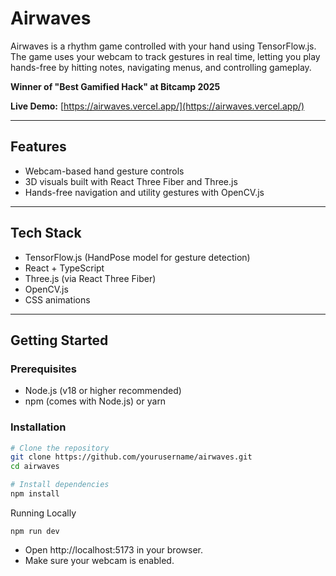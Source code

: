 # Airwaves

Airwaves is a rhythm game controlled with your hand using TensorFlow.js.  
The game uses your webcam to track gestures in real time, letting you play hands-free by hitting notes, navigating menus, and controlling gameplay.

**Winner of "Best Gamified Hack" at Bitcamp 2025**

**Live Demo:** [https://airwaves.vercel.app/](https://airwaves.vercel.app/)

---

## Features
- Webcam-based hand gesture controls
- 3D visuals built with React Three Fiber and Three.js
- Hands-free navigation and utility gestures with OpenCV.js
---

## Tech Stack
- TensorFlow.js (HandPose model for gesture detection)
- React + TypeScript
- Three.js (via React Three Fiber)
- OpenCV.js
- CSS animations

---

## Getting Started

### Prerequisites
- Node.js (v18 or higher recommended)
- npm (comes with Node.js) or yarn

### Installation
```bash
# Clone the repository
git clone https://github.com/yourusername/airwaves.git
cd airwaves

# Install dependencies
npm install
```
Running Locally
```
npm run dev
```
- Open http://localhost:5173 in your browser.
- Make sure your webcam is enabled.
